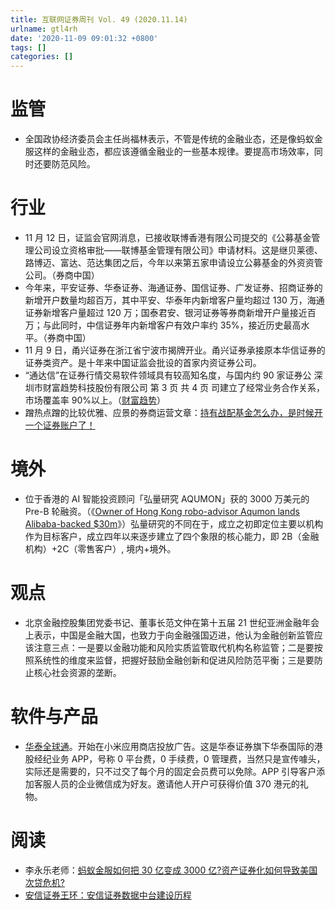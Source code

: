 ```yaml
---
title: 互联网证券周刊 Vol. 49 (2020.11.14)
urlname: gtl4rh
date: '2020-11-09 09:01:32 +0800'
tags: []
categories: []
---
```


# 监管

- 全国政协经济委员会主任尚福林表示，不管是传统的金融业态，还是像蚂蚁金服这样的金融业态，都应该遵循金融业的一些基本规律。要提高市场效率，同时还要防范风险。

# 行业

- 11 月 12 日，证监会官网消息，已接收联博香港有限公司提交的《公募基金管理公司设立资格审批——联博基金管理有限公司》申请材料。这是继贝莱德、路博迈、富达、范达集团之后，今年以来第五家申请设立公募基金的外资资管公司。（券商中国）
- 今年来，平安证券、华泰证券、海通证券、国信证券、广发证券、招商证券的新增开户数量均超百万，其中平安、华泰年内新增客户量均超过 130 万，海通证券新增客户量超过 120 万；国泰君安、银河证券等券商新增开户量接近百万；与此同时，中信证券年内新增客户有效户率约 35%，接近历史最高水平。（券商中国）
- 11 月 9 日，甬兴证券在浙江省宁波市揭牌开业。甬兴证券承接原本华信证券的证券类资产。是十年来中国证监会批设的首家内资证券公司。
- “通达信”在证券行情交易软件领域具有较高知名度，与国内约 90 家证券公 深圳市财富趋势科技股份有限公司 第 3 页 共 4 页 司建立了经常业务合作关系，市场覆盖率 90%以上。（[财富趋势](http://static.sse.com.cn/disclosure/listedinfo/bulletin/star/c/688318_20201112_1.pdf)）
- 蹭热点蹭的比较优雅、应景的券商运营文章：[持有战配基金怎么办，是时候开一个证券账户了！](https://mp.weixin.qq.com/s/SJQ5PJNr3u9l7GecGN5SuQ)

# 境外

- 位于香港的 AI 智能投资顾问「弘量研究 AQUMON」获的 3000 万美元的 Pre-B 轮融资。（《[Owner of Hong Kong robo-advisor Aqumon lands Alibaba-backed $30m](https://www.fintechfutures.com/2020/10/owner-of-hong-kong-robo-advisor-aqumon-lands-alibaba-backed-30m/)》）弘量研究的不同在于，成立之初即定位主要以机构作为目标客户，成立四年以来逐步建立了四个象限的核心能力，即 2B（金融机构）+2C（零售客户）, 境内+境外。

# 观点

- 北京金融控股集团党委书记、董事长范文仲在第十五届 21 世纪亚洲金融年会上表示，中国是金融大国，也致力于向金融强国迈进，他认为金融创新监管应该注意三点：一是要以金融功能和风险实质监管取代机构名称监管；二是要按照系统性的维度来监督，把握好鼓励金融创新和促进风险防范平衡；三是要防止核心社会资源的垄断。

# 软件与产品

- [华泰全球通](https://www.htsc.com.hk/zlglobal/zh-hant/)。开始在小米应用商店投放广告。这是华泰证券旗下华泰国际的港股经纪业务 APP，号称 0 平台费，0 手续费，0 管理费，当然只是宣传噱头，实际还是需要的，只不过交了每个月的固定会员费可以免除。APP 引导客户添加客服人员的企业微信成为好友。邀请他人开户可获得价值 370 港元的礼物。

# 阅读

- 李永乐老师：[蚂蚁金服如何把 30 亿变成 3000 亿?资产证券化如何导致美国次贷危机? ](https://www.ixigua.com/6893415845054284301?logTag=X_d2wRHaX33f2ordiTOI6)
- [安信证券王环：安信证券数据中台建设历程](https://www.sensorsdata.cn/blog/20201104/?hmsr=toutiao.io&utm_medium=toutiao.io&utm_source=toutiao.io)
